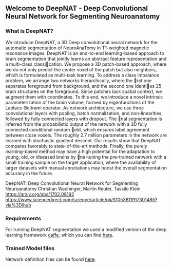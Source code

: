 ## Welcome to DeepNAT - Deep Convolutional Neural Network for Segmenting Neuroanatomy

### What is DeepNAT?

We introduce DeepNAT, a 3D Deep convolutional neural network for the automatic segmentation of NeuroAnaTomy in
T1-weighted magnetic resonance images. DeepNAT is an end-to-end learning-based approach to brain segmentation that
jointly learns an abstract feature representation and a multi-class classication. We propose a 3D patch-based approach,
where we do not only predict the center voxel of the patch but also neighbors, which is formulated as multi-task learning.
To address a class imbalance problem, we arrange two networks hierarchically, where the rst one separates foreground
from background, and the second one identies 25 brain structures on the foreground. Since patches lack spatial
context, we augment them with coordinates. To this end, we introduce a novel intrinsic parameterization of the brain
volume, formed by eigenfunctions of the Laplace-Beltrami operator. As network architecture, we use three convolutional
layers with pooling, batch normalization, and non-linearities, followed by fully connected layers with dropout. The nal
segmentation is inferred from the probabilistic output of the network with a 3D fully connected conditional random eld,
which ensures label agreement between close voxels. The roughly 2.7 million parameters in the network are learned with
stochastic gradient descent. Our results show that DeepNAT compares favorably to state-of-the-art methods. Finally,
the purely learning-based method may have a high potential for the adaptation to young, old, or diseased brains by
ne-tuning the pre-trained network with a small training sample on the target application, where the availability of
larger datasets with manual annotations may boost the overall segmentation accuracy in the future.

DeepNAT: Deep Convolutional Neural Network for Segmenting Neuroanatomy
Christian Wachinger, Martin Reuter, Tassilo Klein
https://arxiv.org/abs/1702.08192
https://www.sciencedirect.com/science/article/pii/S1053811917301465?via%3Dihub

### Requirements


For running DeepNAT segmentation we used a modified version of the deep learning framework [caffe](http://caffe.berkeleyvision.org/), which you can find [here](https://github.com/TJKlein/caffe).


### Trained Model files

Network definition files can be found [here](https://github.com/TJKlein/DeepNAT/blob/master/network/).
